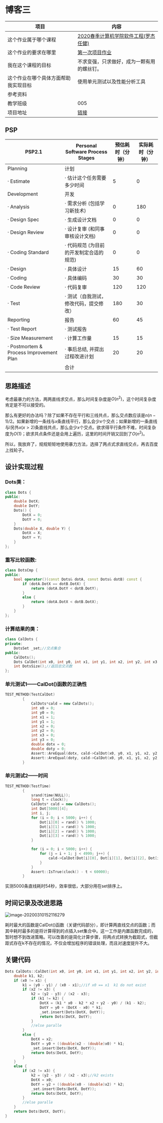 # 博客三

| 项目                                 | 内容                                                         |
| ------------------------------------ | ------------------------------------------------------------ |
| 这个作业属于哪个课程                 | [2020春季计算机学院软件工程(罗杰 任健)](https://edu.cnblogs.com/campus/buaa/BUAA_SE_2020_LJ) |
| 这个作业的要求在哪里                 | [第一次项目作业](https://edu.cnblogs.com/campus/buaa/BUAA_SE_2020_LJ/homework/10429) |
| 我在这个课程的目标                   | 不求变强，只求做好，成为一颗有用的螺丝钉。                   |
| 这个作业在哪个具体方面帮助我实现目标 | 使用单元测试以及性能分析工具                            |
| 参考资料                             |            |
|教学班级|005|
|项目地址|[链接]()|

## PSP
| PSP2.1                                  | Personal Software Process Stages        | 预估耗时（分钟） | 实际耗时（分钟） |
| --------------------------------------- | --------------------------------------- | ---------------- | ---------------- |
| Planning                                | 计划                                    |                  |                  |
| · Estimate                              | · 估计这个任务需要多少时间              | 5                | 0                |
| Development                             | 开发                                    |                  |                  |
| · Analysis                              | · 需求分析 (包括学习新技术)             | 0                | 180              |
| · Design Spec                           | · 生成设计文档                          | 0                | 0                |
| · Design Review                         | · 设计复审 (和同事审核设计文档)         | 0                | 0                |
| · Coding Standard                       | · 代码规范 (为目前的开发制定合适的规范) | 0                | 0                |
| · Design                                | · 具体设计                              | 15               | 60               |
| · Coding                                | · 具体编码                              | 30               | 30               |
| · Code Review                           | · 代码复审                              | 120              | 120              |
| · Test                                  | · 测试（自我测试，修改代码，提交修改）  | 180              | 30               |
| Reporting                               | 报告                                    | 60               | 45               |
| · Test Report                           | · 测试报告                              |                  |                  |
| · Size Measurement                      | · 计算工作量                            | 15               | 15               |
| · Postmortem & Process Improvement Plan | · 事后总结, 并提出过程改进计划          | 20               | 20               |
|                                         | 合计                                    |                  |                  |

## 思路描述

考虑最暴力的方法，两两直线求交点，那么时间复杂度是$O(n^2)$，这个时间复杂度肯定是不可以接受的。

那么有更好的办法吗？除了如果不存在平行和三线共点，那么交点数应该是$n(n-1)/2$。如果新增的一条线与$x$条直线平行，那么会少$x$个交点；如果新增的一条直线与l另外$x(x>2)$条直线共点，那么会少$x$个交点。欲求得平行条件不难，时间复杂度为$O(1)$；欲求共点条件还是会用上遍历，这里的时间开销又回到了$O(n^2)$。

所以，我放弃了，规规矩矩地使用暴力方法，选择了两点式求直线交点，再去百度上找轮子。

## 设计实现过程

### Dots类：

```C++
class Dots {
public:
    double DotX;
    double DotY;
    Dots() {
        DotX = 0;
        DotY = 0;
    }
    Dots(double X, double Y) {
        DotX = X;
        DotY = Y;
    }
};
```

### 重写比较函数:

```C++
class DotsCmp {
public:
    bool operator()(const Dots& dotA, const Dots& dotB) const {
        if (dotA.DotX == dotB.DotX) {
            return (dotA.DotY < dotB.DotY);
        }
        else {
            return (dotA.DotX < dotB.DotX);
        }
    }
};
```

### 计算结果的类：

```C++
class CalDots {
private:
    DotsSet _set;//交点集合
public:
    CalDots();
    Dots CalDot(int x0, int y0, int x1, int y1, int x2, int y2, int x3, int y3);//计算两直线交点
    int DotsSize();//返回总交点数
};
```

### 单元测试1——CalDot()函数的正确性

```C++
TEST_METHOD(TestCalDot)
		{
			CalDots*cald = new CalDots();
			int x0 = 0;
			int y0 = 0;
			int x1 = 1;
			int y1 = 1;
			int x2 = 0;
			int y2 = 0;
			int x3 = 0;
			int y3 = 0;
			double dotx = 0;
			double doty = 0;
			Assert::AreEqual(dotx, cald->CalDot(x0, y0, x1, y1, x2, y2, x3, y3).DotX);
			Assert::AreEqual(doty, cald->CalDot(x0, y0, x1, y1, x2, y2, x3, y3).DotY);
		}
```

### 单元测试2——时间

```C++
TEST_METHOD(TestTime)
		{
			srand(time(NULL));
			long t = clock();
			CalDots* cald = new CalDots();
			int Dot[5000][4];
			int i, j;
			for (i = 0; i < 5000; i++) {
				Dot[i][0] = rand() % 1000;
				Dot[i][1] = rand() % 1000;
				Dot[i][2] = rand() % 1000;
				Dot[i][3] = rand() % 1000;
			}

			for (i = 0; i < 5000; i++) {
				for (j = i + 1; j < 4999; j++) {
					cald->CalDot(Dot[i][0], Dot[i][1], Dot[i][2], Dot[i][3], Dot[j][0], Dot[j][1], Dot[j][2], Dot[j][3]);
				}
			}
			Assert::IsTrue(clock() - t < 60000);
		}
```

实测5000条直线耗时54秒，效率很低，大部分用在set排序上。

## 时间记录及改进思路

![image-20200310152116279](assets/image-20200310152116279.png)

耗时最大的函数是CalDot()函数（关键代码部分），即计算两直线交点的函数；而其中耗时最多的是将计算得到的点插入set集合中。这一工作是内置函数完成的，暂时想不到改进策略。可以改善的是简化计算步骤，将两点式转换为截距式，但截距式存在k不存在的情况，不仅会增加程序的错误处理，而且对速度提升不大。

## 关键代码

```C++
Dots CalDots::CalDot(int x0, int y0, int x1, int y1, int x2, int y2, int x3, int y3) {
    double k1, k2;
    if (x0 != x1) {
        k1 = (y0 - y1) / (x0 - x1);//if x0 == x1  k1 do not exist
        if (x2 != x3) {
            k2 = (y2 - y3) / (x2 - x3);
            if (k1 != k2) {
                DotX = (k1 * x0 - k2 * x2 + y2 - y0) / (k1 - k2);
                DotY = y0 + (DotX - x0) * k1;
                _set.insert(Dots(DotX, DotY));
                return Dots(DotX, DotY);
            }
            //else paralle
        }
        else {
            DotX = x2;
            DotY = y0 + ((double)x2 - (double)x0) * k1;
            _set.insert(Dots(DotX, DotY));
            return Dots(DotX, DotY);
        }
    }
    else {
        if (x2 != x3) {
            k2 = (y2 - y3) / (x2 - x3);//k2 exists
            DotX = x0;
            DotY = y2 + ((double)x0 - (double)x2) * k2;
            _set.insert(Dots(DotX, DotY));
            return Dots(DotX, DotY);
        }
        //else paralle
    }
    return Dots(DotX, DotY);
}
```

